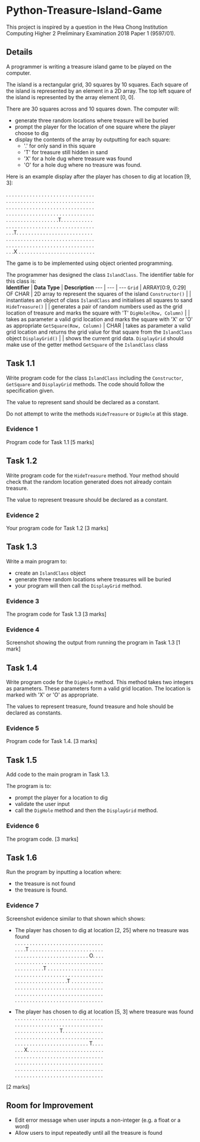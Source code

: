 # Python-Treasure-Island-Game
This project is inspired by a question in the Hwa Chong Institution Computing Higher 2 Preliminary Examination 2018 Paper 1 (9597/01).

## Details
A programmer is writing a treasure island game to be played on the computer.  

The island is a rectangular grid, 30 squares by 10 squares. Each square of the island is represented by an element in a 2D array. The top left square of the island is represented by the array element [0, 0].  

There are 30 squares across and 10 squares down.
The computer will:  
- generate three random locations where treasure will be buried
- prompt the player for the location of one square where the player choose to dig
- display the contents of the array by outputting for each square:
    - '.' for only sand in this square
    - 'T' for treasure still hidden in sand
    - 'X' for a hole dug where treasure was found
    - 'O' for a hole dug where no treasure was found.
    
Here is an example display after the player has chosen to dig at location [9, 3]:  

. . . . . . . . . . . . . . . . . . . . . . . . . . . . . .  
. . . . . . . . . . . . . . . . . . . . . . . . . . . . . .  
. . . . . . . . . . . . . . . . . . . . . . . . . . . . . .  
. . . . . . . . . . . . . . . . . . . . . . . . . . . . . .  
. . . . . . . . . . . . . . . . . .T. . . . . . . . . . .  
. . . . . . . . . . . . . . . . . . . . . . . . . . . . . .  
. . .T. . . . . . . . . . . . . . . . . . . . . . . . . .  
. . . . . . . . . . . . . . . . . . . . . . . . . . . . . .  
. . . . . . . . . . . . . . . . . . . . . . . . . . . . . .  
. . .X . . . . . . . . . . . . . . . . . . . . . . . . . .  

The game is to be implemented using object oriented programming.  

The programmer has designed the class `IslandClass`. The identifier table for this class is:  
**Identifier** | **Data Type** | **Description**
--- | --- | ---
`Grid` | ARRAY[0:9, 0:29] OF CHAR | 2D array to represent the squares of the island
`Constructor()` | | instantiates an object of class `IslandClass` and initialises all squares to sand
`HideTreasure()` | | generates a pair of random numbers used as the grid location of treasure and marks the square with 'T'
`DigHole(Row, Column)` | | takes as parameter a valid grid location and marks the square with 'X' or 'O' as appropriate
`GetSquare(Row, Column)` | CHAR | takes as parameter a valid grid location and returns the grid value for that square from the `IslandClass` object
`DisplayGrid()` | | shows the current grid data. `DisplayGrid` should make use of the getter method `GetSquare` of the `IslandClass` class

## Task 1.1  
Write program code for the class `IslandClass` including the `Constructor`, `GetSquare` and `DisplayGrid` methods. The code should follow the specification given.  

The value to represent sand should be declared as a constant.  

Do not attempt to write the methods `HideTreasure` or `DigHole` at this stage.  

### Evidence 1
Program code for Task 1.1 [5 marks]  

## Task 1.2
Write program code for the `HideTreasure` method. Your method should check that the random location generated does not already contain treasure.  

The value to represent treasure should be declared as a constant.  

### Evidence 2
Your program code for Task 1.2 [3 marks]

## Task 1.3
Write a main program to:
- create an `IslandClass` object
- generate three random locations where treasures will be buried
- your program will then call the `DisplayGrid` method.  

### Evidence 3
The program code for Task 1.3 [3 marks]

### Evidence 4
Screenshot showing the output from running the program in Task 1.3 [1 mark]  

## Task 1.4
Write program code for the `DigHole` method. This method takes two integers as parameters. These parameters form a valid grid location. The location is marked with 'X' or 'O' as appropriate.  

The values to represent treasure, found treasure and hole should be declared as constants.  

### Evidence 5
Program code for Task 1.4. [3 marks]

## Task 1.5
Add code to the main program in Task 1.3.  

The program is to:
- prompt the player for a location to dig
- validate the user input
- call the `DigHole` method and then the `DisplayGrid` method.  

### Evidence 6
The program code. [3 marks]

## Task 1.6
Run the program by inputting a location where:
- the treasure is not found
- the treasure is found.

### Evidence 7
Screenshot evidence similar to that shown which shows:  

- The player has chosen to dig at location [2, 25] where no treasure was found  
. . . . . . . . . . . . . . . . . . . . . . . . . . . . . .  
. . . .T . . . . . . . . . . . . . . . . . . . . . . . . .  
. . . . . . . . . . . . . . . . . . . . . . . . . O. . . .  
. . . . . . . . . . . . . . . . . . . . . . . . . . . . . .  
. . . . . . . . . .T . . . . . . . . . . . . . . . . . . .  
. . . . . . . . . . . . . . . . . . . . . . . . . . . . . .  
. . . . . . . . . . . . . . . . . .T . . . . . . . . . . .  
. . . . . . . . . . . . . . . . . . . . . . . . . . . . . .  
. . . . . . . . . . . . . . . . . . . . . . . . . . . . . .  
. . . . . . . . . . . . . . . . . . . . . . . . . . . . . .  

- The player has chosen to dig at location [5, 3] where treasure was found  
. . . . . . . . . . . . . . . . . . . . . . . . . . . . . .  
. . . . . . . . . . . . . . . . . . . . . . . . . . . . . .  
. . . . . . . . . . . . . . . T. . . . . . . . . . . . . .  
. . . . . . . . . . . . . . . . . . . . . . . . . . . . . .  
. . . . . . . . . . . . . . . . . . . . . . . . . T. . . .  
. . . X. . . . . . . . . . . . . . . . . . . . . . . . . .  
. . . . . . . . . . . . . . . . . . . . . . . . . . . . . .  
. . . . . . . . . . . . . . . . . . . . . . . . . . . . . .  
. . . . . . . . . . . . . . . . . . . . . . . . . . . . . .  
. . . . . . . . . . . . . . . . . . . . . . . . . . . . . .  

[2 marks]  

## Room for Improvement
- Edit error message when user inputs a non-integer (e.g. a float or a word)
- Allow users to input repeatedly until all the treasure is found
